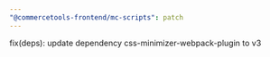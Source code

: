 ```yaml
---
"@commercetools-frontend/mc-scripts": patch
---
```


fix(deps): update dependency css-minimizer-webpack-plugin to v3
